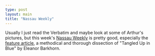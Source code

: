 ```yaml
---
type: post
layout: main
title: "Nassau Weekly"
---
```

Usually I just read the Verbatim and maybe look at some of Arthur's pictures,
but this week's [Nassau Weekly](http://www.nassauweekly.com/) is pretty good,
especially the [feature
article](http://www.nassauweekly.com/view_article.php?id=291), a methodical
and thorough dissection of "Tangled Up in Blue" by Eleanor Barkhorn.

